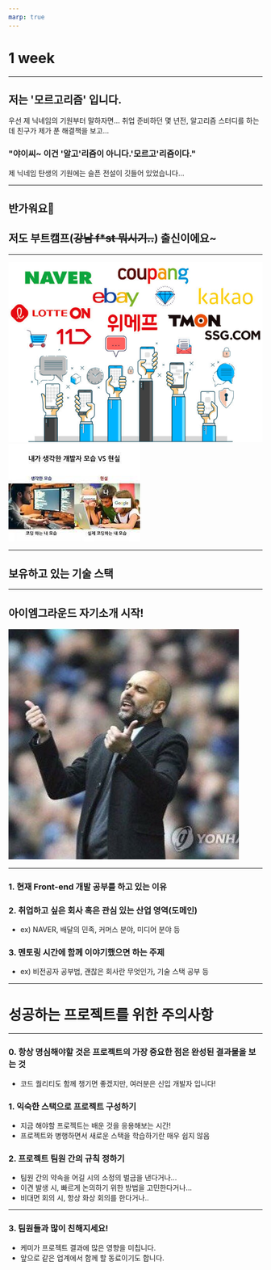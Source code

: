 ```yaml
---
marp: true
---
```


# 1 week

---

## 저는 '모르고리즘' 입니다.

우선 제 닉네임의 기원부터 말하자면...
취업 준비하던 몇 년전, 알고리즘 스터디를 하는데
친구가 제가 푼 해결책을 보고...

### "야이씨~ 이건 '알고'리즘이 아니다.'모르고'리즘이다."

제 닉네임 탄생의 기원에는 슬픈 전설이 깃들어 있었습니다...

---

## 반가워요👋

## 저도 부트캠프(~~강남 f*st 뭐시기..~~) 출신이에요~

---

![bg w:80%](../../../../attachments/2023-01-04-19-02-27.png)
![bg w:90%](../../../../attachments/2023-01-04-18-35-40.png)

---

## 보유하고 있는 기술 스택 

---

## 아이엠그라운드 자기소개 시작!

![bg right](../../../../attachments/2023-01-04-18-16-30.png)

---

### 1. 현재 Front-end 개발 공부를 하고 있는 이유

### 2. 취업하고 싶은 회사 혹은 관심 있는 산업 영역(도메인)

- ex) NAVER, 배달의 민족, 커머스 분야, 미디어 분야 등

### 3. 멘토링 시간에 함께 이야기했으면 하는 주제

- ex) 비전공자 공부법, 괜찮은 회사란 무엇인가, 기술 스택 공부 등

---
# 성공하는 프로젝트를 위한 주의사항
---
### 0. 항상 명심해야할 것은 프로젝트의 가장 중요한 점은 완성된 결과물을 보는 것
- 코드 퀄리티도 함께 챙기면 좋겠지만, 여러분은 신입 개발자 입니다!
### 1. 익숙한 스택으로 프로젝트 구성하기
- 지금 해야할 프로젝트는 배운 것을 응용해보는 시간!
- 프로젝트와 병행하면서 새로운 스택을 학습하기란 매우 쉽지 않음

### 2. 프로젝트 팀원 간의 규칙 정하기
- 팀원 간의 약속을 어길 시의 소정의 벌금을 낸다거나...
- 이견 발생 시, 빠르게 논의하기 위한 방법을 고민한다거나...
- 비대면 회의 시, 항상 화상 회의를 한다거나..


___

### 3. 팀원들과 많이 친해지세요!
- 케미가 프로젝트 결과에 많은 영향을 미칩니다.
- 앞으로 같은 업계에서 함께 할 동료이기도 합니다.

